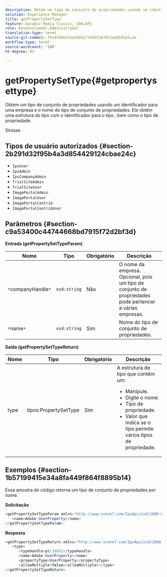 ```yaml
---
description: Obtém um tipo de conjunto de propriedades usando um identificador para uma empresa e o nome do tipo de conjunto de propriedades. Ele obtém uma estrutura do tipo com o identificador para o tipo , bem como o tipo de propriedade.
solution: Experience Manager
title: getPropertySetType
feature: Dynamic Media Classic, SDK/API
role: Desenvolvedor,Administrador
translation-type: tm+mt
source-git-commit: f6c97606d7a4209427316d7367013ad9585a5cae
workflow-type: tm+mt
source-wordcount: '160'
ht-degree: 0%

---
```



# getPropertySetType{#getpropertysettype}

Obtém um tipo de conjunto de propriedades usando um identificador para uma empresa e o nome do tipo de conjunto de propriedades. Ele obtém uma estrutura do tipo com o identificador para o tipo , bem como o tipo de propriedade.

Sintaxe

## Tipos de usuário autorizados {#section-2b291d32f95b4a3d854429124cbae24c}

* `IpsUser`
* `IpsAdmin`
* `IpsCompanyAdmin`
* `TrialSiteAdmin`
* `TrialSiteUser`
* `ImagePortalAdmin`
* `ImagePortalUser`
* `ImagePortalContrib`
* `ImagePortalContribUser`

## Parâmetros {#section-c9a53400c44744668bd7915f72d2bf3d}

**Entrada (getPropertySetTypeParam)**

| Nome | Tipo | Obrigatório | Descrição |
|---|---|---|---|
| `*`companyHandle`*` | `xsd:string` | Não | O nome da empresa. Opcional, pois um tipo de conjunto de propriedades pode pertencer a várias empresas. |
| `*`name`*` | `xsd:string` | Sim | Nome do tipo de conjunto de propriedades. |

**Saída (getPropertySetTypeReturn)**

<table id="table_F2724F6B706C4F658AED99290E29F3E6"> 
 <thead> 
  <tr> 
   <th colname="col1" class="entry"> Nome </th> 
   <th colname="col2" class="entry"> Tipo </th> 
   <th colname="col3" class="entry"> Obrigatório </th> 
   <th colname="col4" class="entry"> Descrição </th> 
  </tr> 
 </thead>
 <tbody> 
  <tr> 
   <td colname="col1"> <span class="codeph"> <span class="varname"> type</span> </span> </td> 
   <td colname="col2"> <span class="codeph"> tipos:PropertySetType</span> </td> 
   <td colname="col3"> Sim </td> 
   <td colname="col4">A estrutura de tipo que contém um: 
    <ul id="ul_FC028882124D4CD6870A076CBFB80333"> 
     <li id="li_9F36539C51ED48EDBECCD6A07A4FDD4A">Manipule. </li> 
     <li id="li_6004406A0D1341648A714FF3C61E4004">Digite o nome. </li> 
     <li id="li_29F6CA9D8B134ED3B10B6BDBB41BF607">Tipo de propriedade. </li> 
     <li id="li_A2354354541A4F1AB7234F65F2B61A40">Valor que indica se o tipo permite vários tipos de propriedade. </li> 
    </ul> </td> 
  </tr> 
 </tbody> 
</table>

## Exemplos {#section-1b57199415e34a8fa449f864f8895b14}

Essa amostra de código retorna um tipo de conjunto de propriedades por nome.

**Solicitação**

```java
<getPropertySetTypeParam xmlns="http://www.scene7.com/IpsApi/xsd/2008-01-15">
   <name>Adobe.UserProperty</name>
</getPropertySetTypeParam>
```

**Resposta**

```java
<getPropertySetTypeReturn xmlns="http://www.scene7.com/IpsApi/xsd/2008-01-15">
   <type>
      <typeHandle>pt|10801</typeHandle>
      <name>Adobe.UserProperty</name>
      <propertyType>UserProperty</propertyType>
      <allowMultiple>false</allowMultiple></type>
</getPropertySetTypeReturn>
```

